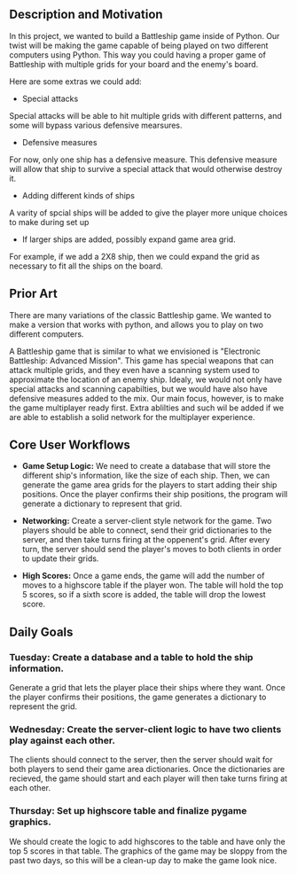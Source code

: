 ## Description and Motivation

In this project, we wanted to build a Battleship game inside of Python.
Our twist will be making the game capable of being played on two different computers using Python. This way you could having a proper game of Battleship with multiple grids for your board and the enemy's board.

Here are some extras we could add:
- Special attacks

Special attacks will be able to hit multiple grids with different patterns, and some will bypass various defensive mearsures.

- Defensive measures

For now, only one ship has a defensive measure. This defensive measure will allow that ship to survive a special attack that would otherwise destroy it.

- Adding different kinds of ships

A varity of spcial ships will be added to give the player more unique choices to make during set up

- If larger ships are added, possibly expand game area grid.

For example, if we add a 2X8 ship, then we could expand the grid as necessary to fit all the ships on the board.

## Prior Art

There are many variations of the classic Battleship game. We wanted to make a version that works with python, and allows you to play on two different computers. 

A Battleship game that is similar to what we envisioned is "Electronic Battleship: Advanced Mission". This game has special weapons that can attack multiple grids, and they even have a scanning system used to approximate the location of an enemy ship. Idealy, we would not only have special attacks and scanning capabilties, but we would have also have defensive measures added to the mix. Our main focus, however, is to make the game multiplayer ready first. Extra ablilties and such wil be added if we are able to establish a solid network for the multiplayer experience.

## Core User Workflows

- **Game Setup Logic:** We need to create a database that will store the different ship's information, like the size of each ship.
Then, we can generate the game area grids for the players to start adding their ship positions.
Once the player confirms their ship positions, the program will generate a dictionary to represent that grid.

- **Networking:** Create a server-client style network for the game. 
Two players should be able to connect, send their grid dictionaries to the server, and then take turns firing at the oppenent's grid.
After every turn, the server should send the player's moves to both clients in order to update their grids.

- **High Scores:** Once a game ends, the game will add the number of moves to a highscore table if the player won.
The table will hold the top 5 scores, so if a sixth score is added, the table will drop the lowest score.

## Daily Goals

### Tuesday: Create a database and a table to hold the ship information.
Generate a grid that lets the player place their ships where they want.
Once the player confirms their positions, the game generates a dictionary to represent the grid.

### Wednesday: Create the server-client logic to have two clients play against each other.
The clients should connect to the server, then the server should wait for both players to send their game area dictionaries.
Once the dictionaries are recieved, the game should start and each player will then take turns firing at each other.

### Thursday: Set up highscore table and finalize pygame graphics.
We should create the logic to add highscores to the table and have only the top 5 scores in that table.
The graphics of the game may be sloppy from the past two days, so this will be a clean-up day to make the game look nice.